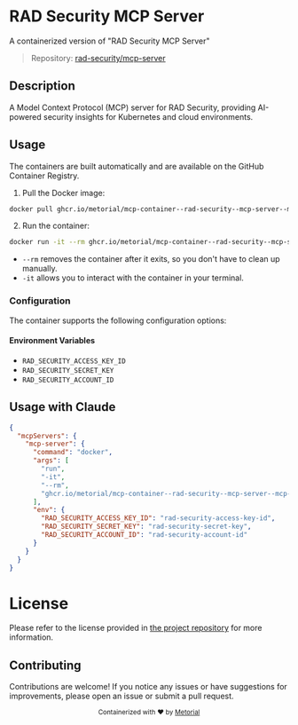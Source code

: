 
# RAD Security MCP Server

A containerized version of "RAD Security MCP Server"

> Repository: [rad-security/mcp-server](https://github.com/rad-security/mcp-server)

## Description

A Model Context Protocol (MCP) server for RAD Security, providing AI-powered security insights for Kubernetes and cloud environments.


## Usage

The containers are built automatically and are available on the GitHub Container Registry.

1. Pull the Docker image:

```bash
docker pull ghcr.io/metorial/mcp-container--rad-security--mcp-server--mcp-server
```

2. Run the container:

```bash
docker run -it --rm ghcr.io/metorial/mcp-container--rad-security--mcp-server--mcp-server 
```

- `--rm` removes the container after it exits, so you don't have to clean up manually.
- `-it` allows you to interact with the container in your terminal.


### Configuration

The container supports the following configuration options:




#### Environment Variables

- `RAD_SECURITY_ACCESS_KEY_ID`
- `RAD_SECURITY_SECRET_KEY`
- `RAD_SECURITY_ACCOUNT_ID`




## Usage with Claude

```json
{
  "mcpServers": {
    "mcp-server": {
      "command": "docker",
      "args": [
        "run",
        "-it",
        "--rm",
        "ghcr.io/metorial/mcp-container--rad-security--mcp-server--mcp-server"
      ],
      "env": {
        "RAD_SECURITY_ACCESS_KEY_ID": "rad-security-access-key-id",
        "RAD_SECURITY_SECRET_KEY": "rad-security-secret-key",
        "RAD_SECURITY_ACCOUNT_ID": "rad-security-account-id"
      }
    }
  }
}
```

# License

Please refer to the license provided in [the project repository](https://github.com/rad-security/mcp-server) for more information.

## Contributing

Contributions are welcome! If you notice any issues or have suggestions for improvements, please open an issue or submit a pull request.

<div align="center">
  <sub>Containerized with ❤️ by <a href="https://metorial.com">Metorial</a></sub>
</div>
  